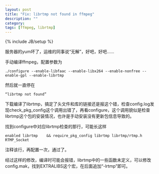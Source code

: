 ```yaml
---
layout: post
title: "Fix: librtmp not found in ffmpeg"
description: ""
category: 
tags: [ffmpeg, librtmp]
---
```

{% include JB/setup %}


服务器的yum坏了，运维的同事说“无解”，好吧，好吧……

手动编译ffmpeg，配置参数为

	./configure --enable-libfaac --enable-libx264 --enable-nonfree --enable-gpl --enable-librtmp
   
然后就一直停在

    “librtmp not found”
   
下载编译了librtmp，搞定了头文件和库的链接还是报这个错，检查config.log发现check_pkg_config这个调用出错了，再看configure，这个调用貌似是检查librtmp这个包的安装情况，也许是手动安装没有更新包信息导致的。

找到configure中对应librtmp检查的那行，可能长这样

    enabled librtmp    && require_pkg_config librtmp librtmp/rtmp.h RTMP_Socket
   
注释该行，再配置一次，通过了。

经过这样的修改，编译时可能会报错，librtmp中的一些函数未定义，可以修改config.mak，找到EXTRALIBS这个宏，在后面追加“-lrtmp”即可。

